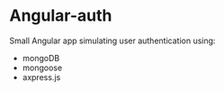 # Angular-auth

Small Angular app simulating user authentication using:

  - mongoDB
  - mongoose
  - axpress.js

